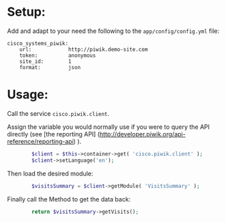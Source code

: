 
Setup:
======

Add and adapt to your need the following to the ```app/config/config.yml``` file:

``` YML
cisco_systems_piwik:
    url:            http://piwik.demo-site.com
    token:          anonymous
    site_id:        1
    format:         json
```
Usage:
=====

Call the service ```cisco.piwik.client```.

Assign the variable you would normally use if you were to query the API directly
(see [the reporting API] (http://developer.piwik.org/api-reference/reporting-api) ).

``` php
        $client = $this->container->get( 'cisco.piwik.client' );
        $client->setLanguage('en');
```

Then load the desired module:

``` php
        $visitsSummary = $client->getModule( 'VisitsSummary' );
```

Finally call the Method to get the data back:

``` php
        return $visitsSummary->getVisits();
```

